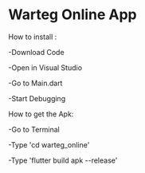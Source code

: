 # Warteg Online App

 How to install :
 
 -Download Code
 
 -Open in Visual Studio
 
 -Go to Main.dart
 
 -Start Debugging
 

 How to get the Apk:
 
 -Go to Terminal
 
 -Type 'cd warteg_online'
 
 -Type 'flutter build apk --release'
 
      
